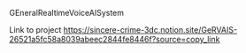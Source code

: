 GEneralRealtimeVoiceAISystem

Link to project
https://sincere-crime-3dc.notion.site/GeRVAIS-26521a5fc58a8039abeec2844fe8446f?source=copy_link
